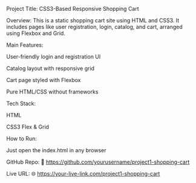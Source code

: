 Project Title: CSS3-Based Responsive Shopping Cart

Overview:
This is a static shopping cart site using HTML and CSS3. It includes pages like user registration, login, catalog, and cart, arranged using Flexbox and Grid.

Main Features:

User-friendly login and registration UI

Catalog layout with responsive grid

Cart page styled with Flexbox

Pure HTML/CSS without frameworks

Tech Stack:

HTML

CSS3 Flex & Grid

How to Run:

Just open the index.html in any browser

GitHub Repo:
🔗 https://github.com/yourusername/project1-shopping-cart

Live URL:
🌐 https://your-live-link.com/project1-shopping-cart

